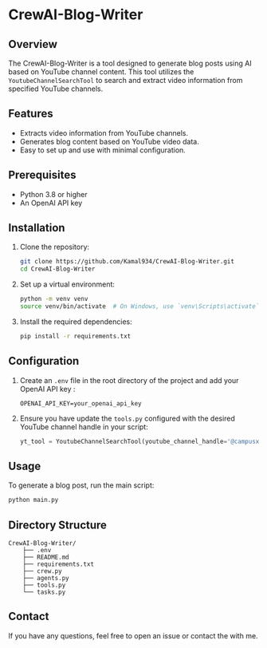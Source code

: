 # CrewAI-Blog-Writer

## Overview
The CrewAI-Blog-Writer is a tool designed to generate blog posts using AI based on YouTube channel content. This tool utilizes the `YoutubeChannelSearchTool` to search and extract video information from specified YouTube channels.

## Features
- Extracts video information from YouTube channels.
- Generates blog content based on YouTube video data.
- Easy to set up and use with minimal configuration.

## Prerequisites
- Python 3.8 or higher
- An OpenAI API key

## Installation
1. Clone the repository:
    ```sh
    git clone https://github.com/Kamal934/CrewAI-Blog-Writer.git
    cd CrewAI-Blog-Writer
    ```

2. Set up a virtual environment:
    ```sh
    python -m venv venv
    source venv/bin/activate  # On Windows, use `venv\Scripts\activate`
    ```

3. Install the required dependencies:
    ```sh
    pip install -r requirements.txt
    ```

## Configuration
1. Create an `.env` file in the root directory of the project and add your OpenAI API key :
    ```env
    OPENAI_API_KEY=your_openai_api_key
    ```

2. Ensure you have update the `tools.py` configured with the desired YouTube channel handle in your script:
    ```python
    yt_tool = YoutubeChannelSearchTool(youtube_channel_handle='@campusx-official')
    ```

## Usage
To generate a blog post, run the main script:

```sh
python main.py
```

## Directory Structure


    CrewAI-Blog-Writer/
        ├── .env
        ├── README.md
        ├── requirements.txt
        ├── crew.py
        ├── agents.py
        ├── tools.py
        └── tasks.py
## Contact

If you have any questions, feel free to open an issue or contact the with me.
